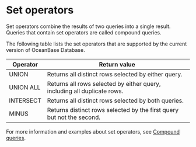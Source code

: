 # Set operators

Set operators combine the results of two queries into a single result. Queries that contain set operators are called compound queries.

The following table lists the set operators that are supported by the current version of OceanBase Database.

| Operator | Return value |
|-----------|------------------------------------|
| UNION | Returns all distinct rows selected by either query.  |
| UNION ALL | Returns all rows selected by either query, including all duplicate rows.  |
| INTERSECT | Returns all distinct rows selected by both queries.  |
| MINUS | Returns distinct rows selected by the first query but not the second.  |

For more information and examples about set operators, see [Compound queries](../800.queries-and-subqueries-of-oracle-mode/400.collection-of-oracle-mode.md).
